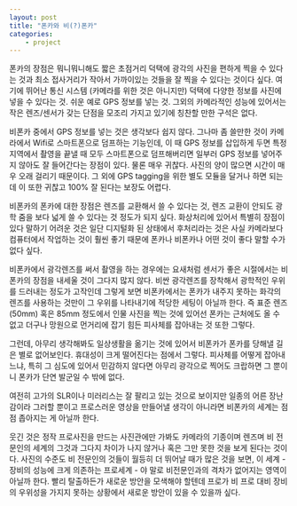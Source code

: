 ```yaml
---
layout: post
title: "폰카와 비(?)폰카"
categories:
    - project
---
```


폰카의 장점은 뭐니뭐니해도 짧은 초점거리 덕택에 광각의 사진을 편하게 찍을 수 있다는 것과 최소 접사거리가 작아서 가까이있는 것들을 잘 찍을 수 있다는 것이다 싶다. 여기에 뛰어난 통신 시스템 (카메라를 위한 것은 아니지만) 덕택에 다양한 정보를 사진에 넣을 수 있다는 것. 쉬운 예로 GPS 정보를 넣는 것. 그외의 카메라적인 성능에 있어서는 작은 렌즈/센서가 갖는 단점을 모조리 가지고 있기에 칭찬할 만한 구석은 없다. 

비폰카 중에서 GPS 정보를 넣는 것은 생각보다 쉽지 않다. 그나마 좀 쓸만한 것이 카메라에서 Wifi로 스마트폰으로 덤프하는 기능인데, 이 때 GPS 정보를 삽입하게 두면 특정 지역에서 촬영을 끝낼 때 모두 스마트폰으로 덤프해버리면 일부러 GPS 정보를 넣어주지 않아도 잘 들어간다는 장점이 있다. 물론 매우 귀찮다. 사진의 양이 많으면 시간이 매우 오래 걸리기 때문이다. 그 외에 GPS tagging을 위한 별도 모듈을 달거나 하면 되는데 이 또한 귀찮고 100% 잘 된다는 보장도 어렵다.

비폰카의 폰카에 대한 장점은 렌즈를 교환해서 쓸 수 있다는 것, 렌즈 교환이 안되도 광학 줌을 보다 넓게 쓸 수 있다는 것 정도가 되지 싶다. 화상처리에 있어서 특별히 장점이있다 말하기 어려운 것은 일단 디지털화 된 상태에서 후처리라는 것은 사실 카메라보다 컴퓨터에서 작업하는 것이 훨씬 좋기 때문에 폰카나 비폰카나 어떤 것이 좋다 말할 수가 없다 싶다.

비폰카에서 광각렌즈를 써서 촬영을 하는 경우에는 요새처럼 센서가 좋은 시절에서는 비폰카의 장점을 내세울 것이 그다지 많지 않다. 비싼 광각렌즈를 장착해서 광학적인 우위를 드러내는 정도가 고작인데 그렇게 보면 비폰카에서는 폰카가 내주지 못하는 화각의 렌즈를 사용하는 것만이 그 우위를 나타내기에 적당한 세팅이 아닐까 한다. 즉 표준 렌즈 (50mm) 혹은 85mm 정도에서 인물 사진을 찍는 것에 있어선 폰카는 근처에도 올 수 없고 더구나 망원으로 먼거리에 잡기 힘든 피사체를 잡아내는 것 또한 그렇다. 

그런데, 아무리 생각해봐도 일상생활을 옮기는 것에 있어서 비폰카가 폰카를 당해낼 길은 별로 없어보인다. 휴대성이 크게 떨어진다는 점에서 그렇다. 피사체를 어떻게 잡아내느냐, 특히 그 심도에 있어서 민감하지 않다면 아무리 광각으로 찍어도 크랍하면 그 뿐이니 폰카가 단연 발군일 수 밖에 없다.

여전히 고가의 SLR이나 미러리스는 잘 팔리고 있는 것으로 보이지만 일종의 어른 장난감이라 그러할 뿐이고 프로스러운 영상을 만들어낼 생각이 아니라면 비폰카의 세계는 점점 좁아지는 게 아닐까 한다. 

웃긴 것은 정작 프로사진을 만드는 사진관에만 가봐도 카메라의 기종이며 렌즈며 비 전문인의 세계의 그것과 그다지 차이가 나지 않거나 혹은 그만 못한 것을 보게 된다는 것이다. 사진의 수준도 비 전문인의 것들이 월등히 더 뛰어날 때가 많은 것을 보면, 이 세계 - 장비의 성능에 크게 의존하는 프로세계 - 야 말로 비전문인과의 격차가 없어지는 영역이 아닐까 한다. 빨리 탈출하든가 새로운 방안을 모색해야 할텐데 프로가 비 프로 대비 장비의 우위성을 가지지 못하는 상황에서 새로운 방안이 있을 수 있을까 싶다.

